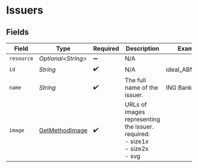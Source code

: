 # Issuers


## Fields

| Field                                                                           | Type                                                                            | Required                                                                        | Description                                                                     | Example                                                                         |
| ------------------------------------------------------------------------------- | ------------------------------------------------------------------------------- | ------------------------------------------------------------------------------- | ------------------------------------------------------------------------------- | ------------------------------------------------------------------------------- |
| `resource`                                                                      | *Optional\<String>*                                                             | :heavy_minus_sign:                                                              | N/A                                                                             |                                                                                 |
| `id`                                                                            | *String*                                                                        | :heavy_check_mark:                                                              | N/A                                                                             | ideal_ABNANL2A                                                                  |
| `name`                                                                          | *String*                                                                        | :heavy_check_mark:                                                              | The full name of the issuer.                                                    | ING Bank                                                                        |
| `image`                                                                         | [GetMethodImage](../../models/operations/GetMethodImage.md)                     | :heavy_check_mark:                                                              | URLs of images representing the issuer.<br/>required:<br/>  - size1x<br/>  - size2x<br/>  - svg |                                                                                 |